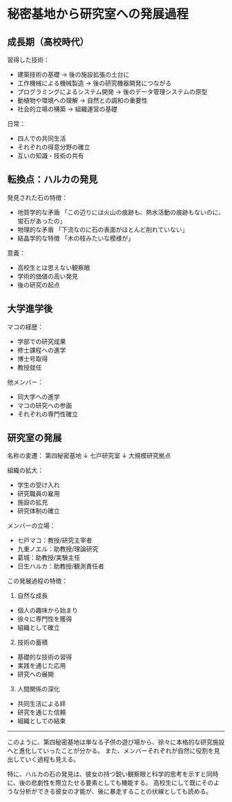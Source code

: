 # 秘密基地から研究室への発展過程

## 成長期（高校時代）

習得した技術：
- 建築技術の基礎
  → 後の施設拡張の土台に
- 工作機械による機械製造
  → 後の研究機器開発につながる
- プログラミングによるシステム開発
  → 後のデータ管理システムの原型
- 動植物や環境への理解
  → 自然との調和の重要性
- 社会的立場の構築
  → 組織運営の基礎

日常：
- 四人での共同生活
- それぞれの得意分野の確立
- 互いの知識・技術の共有


## 転換点：ハルカの発見

発見された石の特徴：
- 地質学的な矛盾
  「この辺りには火山の痕跡も、熱水活動の痕跡もないのに、蛍石があったの」
- 物理的な矛盾
  「下流なのに石の表面がほとんど削れていない」
- 結晶学的な特徴
  「木の枝みたいな模様が」

意義：
- 高校生とは思えない観察眼
- 学術的価値の高い発見
- 後の研究の起点

## 大学進学後

マコの経歴：
- 学部での研究成果
- 修士課程への進学
- 博士号取得
- 教授就任

他メンバー：
- 同大学への進学
- マコの研究への参画
- それぞれの専門性確立


## 研究室の発展

名称の変遷：
第四秘密基地
  ↓
七戸研究室
  ↓
大規模研究拠点

組織の拡大：
- 学生の受け入れ
- 研究職員の雇用
- 施設の拡充
- 研究体制の確立

メンバーの立場：
- 七戸マコ：教授/研究主宰者
- 九重ノエル：助教授/理論研究
- 葛城：助教授/実験主任
- 日生ハルカ：助教授/観測責任者


この発展過程の特徴：
1. 自然な成長
- 個人の趣味から始まり
- 徐々に専門性を獲得
- 組織として確立

2. 技術の蓄積
- 基礎的な技術の習得
- 実践を通じた応用
- 研究への展開

3. 人間関係の深化
- 共同生活による絆
- 研究を通じた信頼
- 組織としての結束

---
このように、第四秘密基地は単なる子供の遊び場から、徐々に本格的な研究施設へと進化していったことが分かる。
また、メンバーそれぞれが自然に役割を見出していく過程も見える。

特に、ハルカの石の発見は、彼女の持つ鋭い観察眼と科学的思考を示すと同時に、後の悲劇性を際立たせる要素としても機能する。
高校生にして既にそのような分析ができる彼女の才能が、後に暴走することの伏線としても読める。